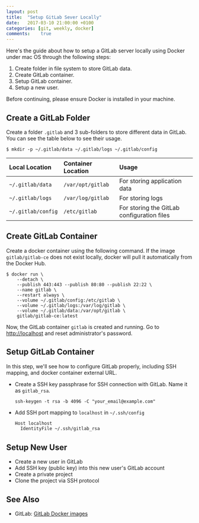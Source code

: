 ```yaml
---
layout: post
title:  "Setup GitLab Sever Locally"
date:   2017-03-10 21:00:00 +0100
categories: [git, weekly, docker]
comments:    true
---
```


Here's the guide about how to setup a GitLab server locally using Docker under
mac OS through the following steps:

1. Create folder in file system to store GitLab data.
2. Create GitLab container.
3. Setup GitLab container.
4. Setup a new user.

<!--more-->

Before continuing, please ensure Docker is installed in your machine.

## Create a GitLab Folder

Create a folder `.gitlab` and 3 sub-folders to store different data in GitLab.
You can see the table below to see their usage.

    $ mkdir -p ~/.gitlab/data ~/.gitlab/logs ~/.gitlab/config

Local Location | Container Location | Usage
:--- | :--- | :---
`~/.gitlab/data` | `/var/opt/gitlab` | For storing application data
`~/.gitlab/logs` | `/var/log/gitlab` | For storing logs
`~/.gitlab/config` | `/etc/gitlab` | For storing the GitLab configuration files

## Create GitLab Container

Create a docker container using the following command. If the image
`gitlab/gitlab-ce` does not exist locally, docker will pull it automatically
from the Docker Hub.

```console
$ docker run \
    --detach \
    --publish 443:443 --publish 80:80 --publish 22:22 \
    --name gitlab \
    --restart always \
    --volume ~/.gitlab/config:/etc/gitlab \
    --volume ~/.gitlab/logs:/var/log/gitlab \
    --volume ~/.gitlab/data:/var/opt/gitlab \
    gitlab/gitlab-ce:latest
```

Now, the GitLab container `gitlab` is created and running. Go to
<http://localhost> and reset administrator's password.

## Setup GitLab Container

In this step, we'll see how to configure GitLab properly, including SSH mapping,
and docker container external URL.

- Create a SSH key passphrase for SSH connection with GitLab. Name it as
  `gitlab_rsa`.

  ```console
  ssh-keygen -t rsa -b 4096 -C "your_email@example.com"
  ```

- Add SSH port mapping to `localhost` in `~/.ssh/config`

  ```sh
  Host localhost
    IdentityFile ~/.ssh/gitlab_rsa
  ```

## Setup New User

- Create a new user in GitLab
- Add SSH key (public key) into this new user's GitLab account
- Create a private project
- Clone the project via SSH protocol

## See Also

- GitLab: [GitLab Docker images][gitlab]

[gitlab]: https://docs.gitlab.com/omnibus/docker/README.html
